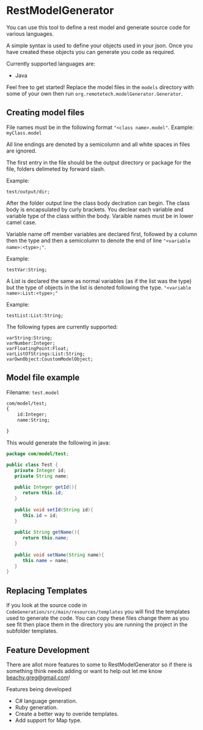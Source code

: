 RestModelGenerator
==================

You can use this tool to define a rest model and generate source code for various languages.

A simple syntax is used to define your objects used in your json. Once you have created these objects you can generate you code as required.

Currently supported languages are:

+ Java

Feel free to get started! Replace the model files in the `models` directory with some of your own then run `org.remotetech.modelGenerator.Generator`. 

Creating model files
--------------------

File names must be in the following format `"<class name>.model"`. Example: `myClass.model`

All line endings are denoted by a semicolumn and all white spaces in files are ignored.

The first entry in the file should be the output directory or package for the file, folders delimeted by forward slash. 

Example:
```
test/output/dir;
```

After the folder output line the class body declration can begin. The class body is encapsulated by curly brackets. You declear each variable and variable type of the class within the body. Varaible names must be in lower camel case.

Variable name off member variables are declared first, followed by a column then the type and then a semicolumn to denote the end of line `"<variable name>:<type>;"`.

Example:
```
testVar:String;
```

A List is declared the same as normal variables (as if the list was the type) but the type of objects in the list is denoted following the type. `"<variable name>:List:<type>;"`

Example:
```
testList:List:String;
```

The following types are currently supported:
```
varString:String;
varNumber:Integer;
varFloatingPoint:Float;
varListOfStrings:List:String;
varOwnObject:CoustomModelObject;
```

Model file example
----------------------
Filename: `test.model`
```html
com/model/test;
{
    id:Integer;
    name:String;

}
```

This would generate the following in java:
```java
package com/model/test;

public class Test {
   private Integer id;
   private String name;
   
   public Integer getId(){
      return this.id;
   }
   
   public void setId(String id){
      this.id = id;
   }
   
   public String getName(){
      return this.name;
   }
   
   public void setName(String name){
      this.name = name;
   }
}
```

Replacing Templates
--------------------
If you look at the source code in `CodeGeneration/src/main/resources/templates` you will find the templates used to generate the code. You can copy these files change them as you see fit then place them in the directory you are running the project in the subfolder templates.

Feature Development
---------------------
There are allot more features to some to RestModelGenerator so if there is something think needs adding or want to help out let me know beachy.greg@gmail.com!

Features being developed
+ C# language generation.
+ Ruby generation.
+ Create a better way to overide templates.
+ Add support for Map type.
